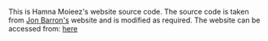 This is Hamna Moieez's website source code. The source code is taken from <a href="https://github.com/jonbarron/website">Jon Barron's</a> website and is modified as required.
The website can be accessed from: <a href="https://hamna-moieez.github.io/">here</a>